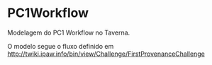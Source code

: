 # PC1Workflow

Modelagem do PC1 Workflow no Taverna.

O modelo segue o fluxo definido em http://twiki.ipaw.info/bin/view/Challenge/FirstProvenanceChallenge
